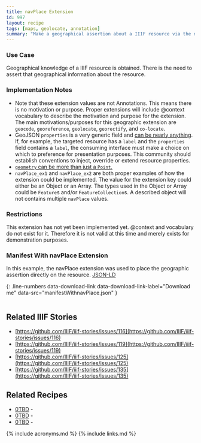 ```yaml
---
title: navPlace Extension
id: 997
layout: recipe
tags: [maps, geolocate, annotation]
summary: "Make a geographical assertion about a IIIF resource via the navPlace extension."
---
```


### Use Case
Geographical knowledge of a IIIF resource is obtained. There is the need to assert that geographical information about the resource.

### Implementation Notes
* Note that these extension values are not Annotations.  This means there is no motivation or purpose.  Proper extensions will include @context vocabulary to describe the motivation and purpose for the extension. The main motivations/purposes for this geographic extension are `geocode`, `georeference`, `geolocate`, `georectify`, and `co-locate`. 
* GeoJSON `properties` is a very generic field and [can be nearly anything](https://tools.ietf.org/html/rfc7946#section-3.2). If, for example, the targeted resource has a `label` and the `properties` field contains a `label`, the consuming interface must make a choice on which to preference for presentation purposes. This community should establish conventions to inject, override or extend resource properties.
* [`geometry` can be more than just a `Point`.](https://tools.ietf.org/html/rfc7946#section-3.1)
* `navPlace_ex1` and `navPlace_ex2` are both proper examples of how the extension could be implemented.  The value for the extension key could either be an Object or an Array.  The types used in the Object or Array could be `Feature`s and/or `FeatureCollection`s.  A described object will not contains multiple `navPlace` values.

### Restrictions
This extension has not yet been implemented yet.  @context and vocabulary do not exist for it. Therefore it is not valid at this time and merely exists for demonstration purposes.

### Manifest With navPlace Extension
In this example, the navPlace extension was used to place the geographic assertion directly on the resource.
[JSON-LD](manifestWithNavPlace.json)

{: .line-numbers data-download-link data-download-link-label="Download me" data-src="manifestWithnavPlace.json" }
```json
```


## Related IIIF Stories
* [https://github.com/IIIF/iiif-stories/issues/116](https://github.com/IIIF/iiif-stories/issues/116)
* [https://github.com/IIIF/iiif-stories/issues/119](https://github.com/IIIF/iiif-stories/issues/119)
* [https://github.com/IIIF/iiif-stories/issues/125](https://github.com/IIIF/iiif-stories/issues/125)
* [https://github.com/IIIF/iiif-stories/issues/135](https://github.com/IIIF/iiif-stories/issues/135)

## Related Recipes
* [0TBD]() -
* [0TBD]() -
* [0TBD]() -

{% include acronyms.md %}
{% include links.md %}
